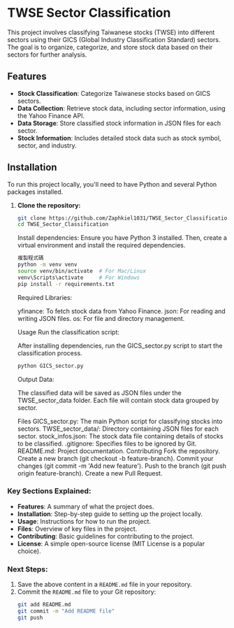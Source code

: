 # TWSE Sector Classification

This project involves classifying Taiwanese stocks (TWSE) into different sectors using their GICS (Global Industry Classification Standard) sectors. The goal is to organize, categorize, and store stock data based on their sectors for further analysis.

## Features

- **Stock Classification**: Categorize Taiwanese stocks based on GICS sectors.
- **Data Collection**: Retrieve stock data, including sector information, using the Yahoo Finance API.
- **Data Storage**: Store classified stock information in JSON files for each sector.
- **Stock Information**: Includes detailed stock data such as stock symbol, sector, and industry.

## Installation

To run this project locally, you'll need to have Python and several Python packages installed.

1. **Clone the repository:**

   ```bash
   git clone https://github.com/Zaphkiel1031/TWSE_Sector_Classification.git
   cd TWSE_Sector_Classification
   ```
   Install dependencies:
   Ensure you have Python 3 installed. Then, create a virtual environment and install the required dependencies.

    ```bash
    複製程式碼
    python -m venv venv
    source venv/bin/activate  # For Mac/Linux
    venv\Scripts\activate     # For Windows
    pip install -r requirements.txt
    ```
    Required Libraries:

    yfinance: To fetch stock data from Yahoo Finance.
    json: For reading and writing JSON files.
    os: For file and directory management.
   
    Usage
    Run the classification script:
    
    After installing dependencies, run the GICS_sector.py script to start the classification process.

    ```bash
    python GICS_sector.py
    ```
    Output Data:

    The classified data will be saved as JSON files under the TWSE_sector_data folder. Each file will contain stock data grouped by sector.

    Files
    GICS_sector.py: The main Python script for classifying stocks into sectors.
    TWSE_sector_data/: Directory containing JSON files for each sector.
    stock_infos.json: The stock data file containing details of stocks to be classified.
    .gitignore: Specifies files to be ignored by Git.
    README.md: Project documentation.
    Contributing
    Fork the repository.
    Create a new branch (git checkout -b feature-branch).
    Commit your changes (git commit -m 'Add new feature').
    Push to the branch (git push origin feature-branch).
    Create a new Pull Request.


### Key Sections Explained:

- **Features**: A summary of what the project does.
- **Installation**: Step-by-step guide to setting up the project locally.
- **Usage**: Instructions for how to run the project.
- **Files**: Overview of key files in the project.
- **Contributing**: Basic guidelines for contributing to the project.
- **License**: A simple open-source license (MIT License is a popular choice).

### Next Steps:
1. Save the above content in a `README.md` file in your repository.
2. Commit the `README.md` file to your Git repository:
   ```bash
   git add README.md
   git commit -m "Add README file"
   git push
